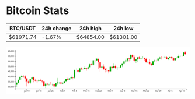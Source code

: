 # Bitcoin Stats

BTC/USDT|24h change|24h high|24h low|
|---|---|---|---|
|$61971.74|-1.67%|$64854.00|$61301.00|

<img src="./chart.svg">
